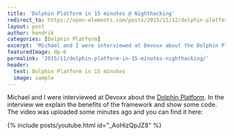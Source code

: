 ```yaml
---
title: 'Dolphin Platform in 15 minutes @ Nighthacking'
redirect_to: https://open-elements.com/posts/2015/11/12/dolphin-platform-in-15-minutes-@-nighthacking/
layout: post
author: hendrik
categories: [Dolphin Platform]
excerpt: 'Michael and I were interviewed at Devoxx about the Dolphin Platform. In the interview we explain the benefits of the framework and show some code. The video was uploaded some minutes ago'
featuredImage: dp-6
permalink: '2015/11/dolphin-platform-in-15-minutes-nighthacking/'
header:
  text: Dolphin Platform in 15 minutes
  image: sample
---
```

Michael and I were interviewed at Devoxx about the [Dolphin Platform](http://www.dolphin-platform.io). In the interview we explain the benefits of the framework and show some code. The video was uploaded some minutes ago and you can find it here:

{% include posts/youtube.html id="_AoHizQpJZ8" %}
